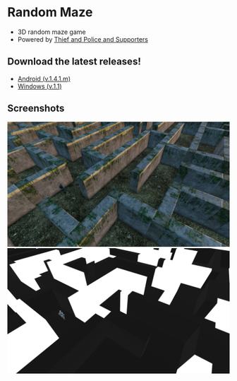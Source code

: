 # Random Maze

* 3D random maze game
* Powered by [Thief and Police and Supporters](https://github.com/salt26/tapas)

## Download the latest releases!

* [Android (v.1.4.1.m)](https://github.com/salt26/random-maze/releases/tag/v.1.4.1.m)
* [Windows (v.1.1)](https://github.com/salt26/random-maze/releases/tag/v.1.1)

## Screenshots
![Sunset](https://github.com/salt26/random-maze/blob/mobile/Assets/Resources/SunsetTheme.png)
![Illusion](https://github.com/salt26/random-maze/blob/mobile/Assets/Resources/IllusionTheme.png)
